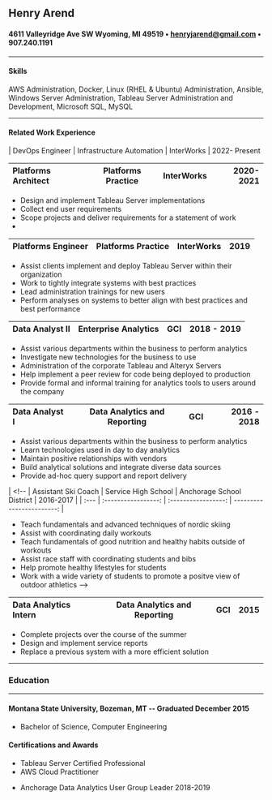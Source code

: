 <link href="resume.css" rel="stylesheet">

## Henry Arend
#### 4611 Valleyridge Ave SW Wyoming, MI 49519 • henryjarend@gmail.com • 907.240.1191
___

#### Skills
<!-- ___ -->
AWS Administration, Docker, Linux (RHEL & Ubuntu) Administration, Ansible, Windows Server Administration, Tableau Server Administration and Development, Microsoft SQL, MySQL
<!-- Alteryx Server Administration and Development, Database Administration -->
___
#### Related Work Experience

| DevOps Engineer | Infrastructure Automation | InterWorks | 2022- Present

| Platforms Architect | Platforms Practice | InterWorks | 2020- 2021 |
| :------------------ | :----------------: | :--------: | ------------: |

* Design and implement Tableau Server implementations
* Collect end user requirements
* Scope projects and deliver requirements for a statement of work
* 

| Platforms Engineer | Platforms Practice | InterWorks | 2019 |
| :----------------- | :----------------: | :--------: | ---: |

* Assist clients implement and deploy Tableau Server within their organization
* Work to tightly integrate systems with best practices
* Lead administration trainings for new users
* Perform analyses on systems to better align with best practices and best performance

<!-- ___ -->
| Data Analyst II | Enterprise Analytics |  GCI  | 2018 - 2019 |
| :-------------- | :------------------: | :---: | -------------: |

* Assist various departments within the business to perform analytics
* Investigate new technologies for the business to use
* Administration of the corporate Tableau and Alteryx Servers
* Help implement a peer review for code being deployed to production
* Provide formal and informal training for analytics tools to users around the company

<!-- * Provide ad-hoc query support and report delivery -->

 | Data Analyst I | Data Analytics and Reporting |  GCI  | 2016 - 2018 |
 | :------------- | :--------------------------: | :---: | ----------: |

* Assist various departments within the business to perform analytics
* Learn technologies used in day to day analytics
* Maintain positive relationships with vendors
* Build analytical solutions and integrate diverse data sources
* Provide ad-hoc query support and report delivery

| <!-- | Assistant Ski Coach | Service High School | Anchorage School District | 2016-2017 |
| :--- | :-----------------: | :-----------------: | ------------------------: |

 * Teach fundamentals and advanced techniques of nordic skiing
 * Assist with coordinating daily workouts
 * Teach fundamentals of good nutrition and healthy habits outside of workouts
 * Assist race staff with coordinating students and bibs
 * Help promote healthy lifestyles for students
 * Work with a wide variety of students to promote a positve view of outdoor athletics -->

 | Data Analytics Intern | Data Analytics and Reporting |  GCI  | 2015 |
 | :-------------------- | :--------------------------: | :---: | ---: |

* Complete projects over the course of the summer
* Design and implement service reports
* Replace a previous system with a more efficient solution

 ___
### Education
___
#### Montana State University, Bozeman, MT -- Graduated December 2015
 * Bachelor of Science, Computer Engineering
<!--#### University of Alaska Anchorage, Anchorage, AK -- June - July 2013,2014
___
### Other Work Experience
___
| Teaching Assistant | Electrical Engineering Department | Montana State University | 2015 |
| :----------------- | :-------------------------------: | :----------------------: | ---: |
* Assist students wiht programming assignments
* Help students to understand how to apply concepts to future assignments
* Grade weekly homework assignments -->

#### Certifications and Awards
<!-- ___ -->
* Tableau Server Certified Professional
* AWS Cloud Practitioner
<!-- * Tableau Desktop Qualified Associate -->
* Anchorage Data Analytics User Group Leader 2018-2019
<!-- * Dean's List - 2013
* National Association of College and University Residence Halls Bronze Leadership Pin - 2012 -->